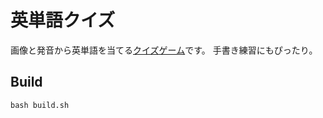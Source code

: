 # 英単語クイズ

画像と発音から英単語を当てる[クイズゲーム](https://marmooo.github.io/english-quiz/)です。 手書き練習にもぴったり。

## Build

```
bash build.sh
```
